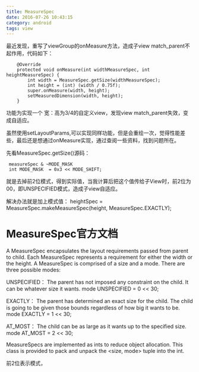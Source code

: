 ```yaml
---
title: MeasureSpec
date: 2016-07-26 10:43:15
category: android
tags: view
---
```

最近发现，重写了viewGroup的onMeasure方法，造成子view match_parent不起作用，代码如下：
```
    @Override
    protected void onMeasure(int widthMeasureSpec, int heightMeasureSpec) {
        int width = MeasureSpec.getSize(widthMeasureSpec);
        int height = (int) (width / 0.75f);
        super.onMeasure(width, height);
        setMeasuredDimension(width, height);
    }
```
<!-- more -->
功能为实现一个 宽：高为3/4的自定义view，发现view match_parent失效，变成自适应。

虽然使用setLayoutParams,可以实现同样功能，但是会重绘一次，觉得性能差些，最后还是想通过onMeasure实现，通过查阅一些资料，找到问题所在。

 先看MeasureSpec.getSize()源码：
```
 measureSpec & ~MODE_MASK
 int MODE_MASK  = 0x3 << MODE_SHIFT;
```
就是去掉前2位模式，得到实际值，当我计算后把这个值传给子View时，前2位为00，即UNSPECIFIED模式，造成子view自适应。

解决办法就是加上模式值：
heightSpec = MeasureSpec.makeMeasureSpec(height, MeasureSpec.EXACTLY);
# MeasureSpec官方文档
A MeasureSpec encapsulates the layout requirements passed from parent to child. Each MeasureSpec represents a requirement for either the width or the height. A MeasureSpec is comprised of a size and a mode. There are three possible modes:

UNSPECIFIED：
The parent has not imposed any constraint on the child. It can be whatever size it wants.
mode UNSPECIFIED = 0 << 30;

EXACTLY：
The parent has determined an exact size for the child. The child is going to be given those bounds regardless of how big it wants to be.
mode EXACTLY = 1 << 30;

AT_MOST：
The child can be as large as it wants up to the specified size.
mode AT_MOST = 2 << 30;

MeasureSpecs are implemented as ints to reduce object allocation. This class is provided to pack and unpack the <size, mode> tuple into the int.

前2位表示模式，